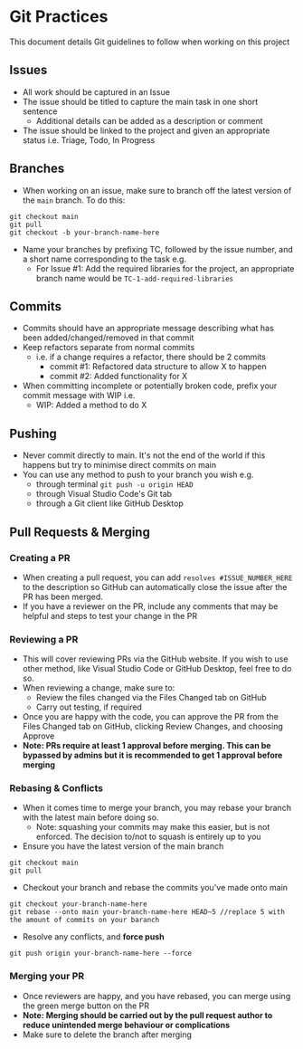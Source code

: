 # Git Practices
This document details Git guidelines to follow when working on this project

## Issues
- All work should be captured in an Issue
- The issue should be titled to capture the main task in one short sentence
	- Additional details can be added as a description or comment
- The issue should be linked to the project and given an appropriate status i.e. Triage, Todo, In Progress

## Branches
- When working on an issue, make sure to branch off the latest version of the `main` branch. To do this:
```
git checkout main
git pull
git checkout -b your-branch-name-here
```
- Name your branches by prefixing TC, followed by the issue number, and a short name corresponding to the task e.g.
	- For Issue #1: Add the required libraries for the project, an appropriate branch name would be `TC-1-add-required-libraries`

## Commits
- Commits should have an appropriate message describing what has been added/changed/removed in that commit
- Keep refactors separate from normal commits
	- i.e. if a change requires a refactor, there should be 2 commits
		- commit #1: Refactored data structure to allow X to happen
		- commit #2: Added functionality for X
- When committing incomplete or potentially broken code, prefix your commit message with WIP i.e.
	- WIP: Added a method to do X

## Pushing
- Never commit directly to main. It's not the end of the world if this happens but try to minimise direct commits on main
- You can use any method to push to your branch you wish e.g.
	- through terminal `git push -u origin HEAD`
	- through Visual Studio Code's Git tab
	- through a Git client like GitHub Desktop


## Pull Requests & Merging
### Creating a PR
- When creating a pull request, you can add `resolves #ISSUE_NUMBER_HERE` to the description so GitHub can automatically close the issue after the PR has been merged.
- If you have a reviewer on the PR, include any comments that may be helpful and steps to test your change in the PR

### Reviewing a PR
- This will cover reviewing PRs via the GitHub website. If you wish to use other method, like Visual Studio Code or GitHub Desktop, feel free to do so.
- When reviewing a change, make sure to:
	- Review the files changed via the Files Changed tab on GitHub
	- Carry out testing, if required
- Once you are happy with the code, you can approve the PR from the Files Changed tab on GitHub, clicking Review Changes, and choosing Approve 
- **Note: PRs require at least 1 approval before merging. This can be bypassed by admins but it is recommended to get 1 approval before merging**
### Rebasing & Conflicts
- When it comes time to merge your branch, you may rebase your branch with the latest main before doing so. 
	- Note: squashing your commits may make this easier, but is not enforced. The decision to/not to squash is entirely up to you
- Ensure you have the latest version of the main branch
```
git checkout main
git pull
```
- Checkout your branch and rebase the commits you've made onto main
```
git checkout your-branch-name-here
git rebase --onto main your-branch-name-here HEAD~5 //replace 5 with the amount of commits on your baranch
```
- Resolve any conflicts, and **force push**
```
git push origin your-branch-name-here --force
```

### Merging your PR
- Once reviewers are happy, and you have rebased, you can merge using the green merge button on the PR
- **Note: Merging should be carried out by the pull request author to reduce unintended merge behaviour or complications**
- Make sure to delete the branch after merging